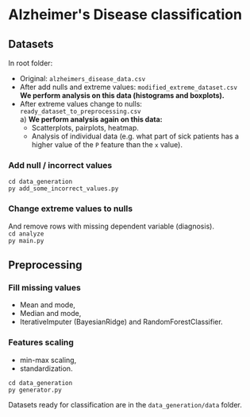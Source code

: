 # Alzheimer's Disease classification

## Datasets
In root folder:
- Original: `alzheimers_disease_data.csv`
- After add nulls and extreme values: `modified_extreme_dataset.csv `
  <br>**We perform analysis on this data (histograms and boxplots).**
- After extreme values change to nulls: `ready_dataset_to_preprocessing.csv`
  <br>a) **We perform analysis again on this data:**
  - Scatterplots, pairplots, heatmap.
  - Analysis of individual data (e.g. what part of sick patients has a higher value of the `P` feature than the `x` value).

### Add null / incorrect values
`cd data_generation`<br>
`py add_some_incorrect_values.py`

### Change extreme values to nulls
And remove rows with missing dependent variable (diagnosis).<br>
`cd analyze`<br>
`py main.py`

## Preprocessing
### Fill missing values
- Mean and mode,
- Median and mode,
- IterativeImputer (BayesianRidge) and RandomForestClassifier.<br>

### Features scaling
- min-max scaling,
- standardization.

`cd data_generation`<br>
`py generator.py`

Datasets ready for classification are in the `data_generation/data` folder.
